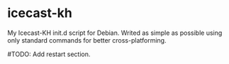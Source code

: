# icecast-kh
My Icecast-KH init.d script for Debian.
Writed as simple as possible using only standard commands for better cross-platforming.

#TODO:
Add restart section.
